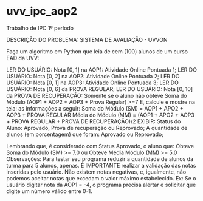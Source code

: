 # uvv_ipc_aop2
Trabalho de IPC 1º período

DESCRIÇÃO DO PROBLEMA: SISTEMA DE AVALIAÇÃO - UVVON
 
Faça um algoritmo em Python que leia de cem (100) alunos de um curso EAD da UVV:
  
LER DO USUÁRIO: Nota [0, 1] na AOP1: Atividade Online Pontuada 1;
LER DO USUÁRIO: Nota [0, 2] na AOP2: Atividade Online Pontuada 2;
LER DO USUÁRIO: Nota [0, 1] na AOP3: Atividade Online Pontuada 3;
LER DO USUÁRIO: Nota [0, 6] da PROVA REGULAR;
LER DO USUÁRIO: Nota [0, 10] da PROVA DE RECUPERAÇÃO: Somente se o aluno não obteve Soma do Módulo (AOP1 + AOP2 + AOP3 + Prova Regular) >=7
E, calcule e mostre na tela: as informações a seguir:
Soma do Módulo (SM) = AOP1 + APO2 + AOP3 + PROVA REGULAR
Média do Módulo (MM) = (AOP1 + APO2 + AOP3 + PROVA REGULAR + PROVA DE RECUPERAÇÃO)/2
EXIBIR:
Status do Aluno: Aprovado, Prova de recuperação ou Reprovado;
A quantidade de alunos (em porcentagem) que foram: Aprovado ou Reprovado;

Lembrando que, é considerado com Status Aprovado, o aluno que:
Obteve Soma do Módulo (SM) >= 7.0 ou
Obteve Média Módulo (MM) >= 5.0
Observações:
Para testar seu programa reduzir a quantidade de alunos da turma para 5 alunos, apenas.
É IMPORTANTE realizar a validação das notas inseridas pelo usuário. Não existem notas negativas, e, igualmente, não podemos aceitar notas que excedam o valor máximo estabelecido. Ex: Se o usuário digitar nota da AOP1 = -4, o programa precisa alertar e solicitar que digite um número válido entre 0-1.

